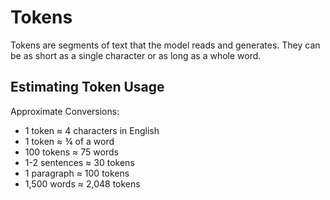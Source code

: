 # Tokens

Tokens are segments of text that the model reads and generates. They can be as short as a single character or as long as a whole word.

## Estimating Token Usage

Approximate Conversions:
  - 1 token ≈ 4 characters in English
  - 1 token ≈ ¾ of a word
  - 100 tokens ≈ 75 words
  - 1-2 sentences ≈ 30 tokens
  - 1 paragraph ≈ 100 tokens
  - 1,500 words ≈ 2,048 tokens
